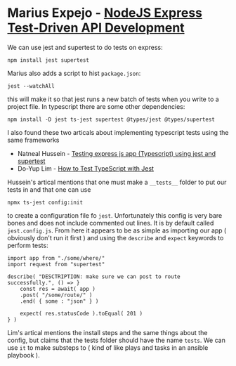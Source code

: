 # Marius Expejo - [ NodeJS Express Test-Driven API Development ](https://www.youtube.com/watch?v=M44umyYPiuo)

We can use jest and supertest to do tests on express:

	npm install jest supertest

Marius also adds a script to hist `package.json`:

	jest --watchAll

this will make it so that jest runs a new batch of tests when you write to a project file. In typescript there are some other dependencies:

	npm install -D jest ts-jest supertest @types/jest @types/supertest

I also found these two articals about implementing typescript tests using the same frameworks

* Natneal Hussein - [Testing express js app (Typescript) using jest and supertest](https://medium.com/@natnael.awel/how-to-setup-testing-for-typescript-with-express-js-example-83d3efbb6fd4)
* Do-Yup Lim - [How to Test TypeScript with Jest](https://medium.com/nerd-for-tech/testing-typescript-with-jest-290eaee9479d)

Hussein's artical mentions that one must make a `__tests__` folder to put our tests in and that one can use 

	npmx ts-jest config:init

to create a configuration file fo `jest`. Unfortunately this config is very bare bones and does not include commented out lines. It is by default called `jest.config.js`. From here it appears to be as simple as importing our app ( obviously don't run it first ) and using the `describe` and `expect` keywords to perform tests:

	import app from "./some/where/"
	import request from "supertest"

	describe( "DESCTRIPTION: make sure we can post to route successfully.", () => }
		const res = await( app )
		.post( "/some/route/" )
		.end( { some : "json" } )

		expect( res.statusCode ).toEqual( 201 )
	} )

Lim's artical mentions the install steps and the same things about the config, but claims that the tests folder should have the name `tests`. We can use `it` to make substeps to ( kind of like plays and tasks in an ansible playbook ).
